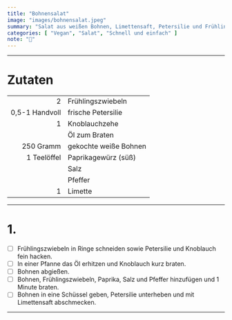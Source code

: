 ```yaml
---
title: "Bohnensalat"
image: "images/bohnensalat.jpeg"
summary: "Salat aus weißen Bohnen, Limettensaft, Petersilie und Frühlingszwiebeln"
categories: [ "Vegan", "Salat", "Schnell und einfach" ]
note: "🚧"
---
```


---

# Zutaten

|                |                       |
|---------------:|:----------------------|
|              2 | Frühlingszwiebeln     |
| 0,5-1 Handvoll | frische Petersilie    |
|              1 | Knoblauchzehe         |
|                | Öl zum Braten         |
|      250 Gramm | gekochte weiße Bohnen |
|    1 Teelöffel | Paprikagewürz (süß)   |
|                | Salz                  |
|                | Pfeffer               |
|              1 | Limette               |

---

# 1.

- [ ] Frühlingszwiebeln in Ringe schneiden sowie Petersilie und Knoblauch fein hacken.
- [ ] In einer Pfanne das Öl erhitzen und Knoblauch kurz braten.
- [ ] Bohnen abgießen.
- [ ] Bohnen, Frühlingszwiebeln, Paprika, Salz und Pfeffer hinzufügen und 1 Minute braten.
- [ ] Bohnen in eine Schüssel geben, Petersilie unterheben und mit Limettensaft abschmecken.

---
